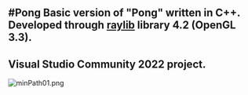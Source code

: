 #Pong
Basic version of "Pong" written in C++.  
Developed through [raylib](https://github.com/raysan5/raylib) library 4.2 (OpenGL 3.3).  
---  
Visual Studio Community 2022 project.  
---
![minPath01.png](https://i.postimg.cc/fLXTsmGc/RD36XCL.png)
